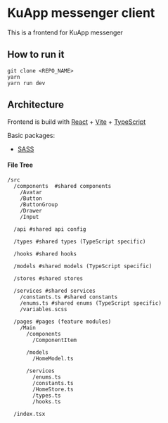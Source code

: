 # KuApp messenger client

This is a frontend for KuApp messenger
## How to run it

```shell
git clone <REPO_NAME>
yarn
yarn run dev
```

## Architecture

Frontend is build with [React](https://reactjs.org/) + [Vite](https://vitejs.dev/) + [TypeScript](https://www.typescriptlang.org/)  

Basic packages:
- [SASS](https://sass-lang.com/)

#### File Tree 

```shell
/src
  /components  #shared components
    /Avatar
    /Button
    /ButtonGroup
    /Drawer
    /Input

  /api #shared api config

  /types #shared types (TypeScript specific)

  /hooks #shared hooks

  /models #shared models (TypeScript specific)
  
  /stores #shared stores
  
  /services #shared services
    /constants.ts #shared constants
    /enums.ts #shared enums (TypeScript specific)
    /variables.scss
 
  /pages #pages (feature modules)
    /Main
      /components
        /ComponentItem
      
      /models
        /HomeModel.ts
      
      /services
        /enums.ts
        /constants.ts
        /HomeStore.ts
        /types.ts
        /hooks.ts
        
  /index.tsx
```
